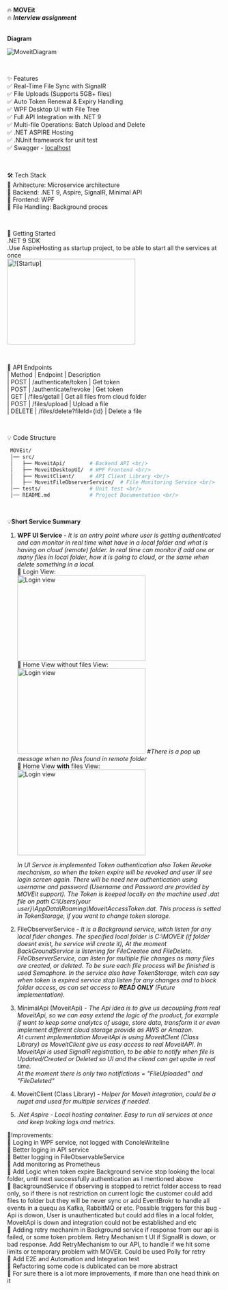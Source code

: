 🔥 **MOVEit** <br>
🔥 ***Interview assignment*** <br>
<br/>

**Diagram**

![MoveitDiagram](https://github.com/user-attachments/assets/8f0aafc8-187e-4664-b21a-d8781f514e29)

<br/>

✨ Features <br/>
✅ Real-Time File Sync with SignalR <br/>
✅ File Uploads (Supports 5GB+ files) <br/>
✅ Auto Token Renewal & Expiry Handling <br/>
✅ WPF Desktop UI with File Tree <br/>
✅ Full API Integration with .NET 9 <br/>
✅ Multi-file Operations: Batch Upload and Delete <br/>
✅ .NET ASPIRE Hosting <br/>
✅ .NUnit framework for unit test <br/>
✅ Swagger - [localhost](https://localhost:7040/swagger/index.html) <br/>

<br/>

🛠️ Tech Stack <br/>
🔹 Arhitecture: Microservice architecture <br/>
🔹 Backend: .NET 9, Aspire, SignalR, Minimal API <br/>
🔹 Frontend: WPF <br/>
🔹 File Handling: Background proces <br/>

<br/>

🚀 Getting Started <br/>
    .NET 9 SDK <br/>
    .Use AspireHosting as startup project, to be able to start all the services at once <br/>
    <img src="https://github.com/user-attachments/assets/e2c5b4b4-1ae1-464e-bcfc-00b471415f74" alt="![Startup]" width="300" height="200"><br/>

 <br/>
 
🔌 API Endpoints <br/>
| Method	| Endpoint	                    | Description <br/>
| POST	    | /authenticate/token	        | Get token <br/>
| POST	    | /authenticate/revoke	        | Get token <br/>
| GET	    | /files/getall	                | Get all files from cloud folder <br/>
| POST	    | /files/upload	                | Upload a file <br/>
| DELETE	| /files/delete?fileId={id}	    | Delete a file <br/>

<br/>

💡 Code Structure <br/>
 ```bash
  MOVEit/
  │── src/
  │   ├── MoveitApi/        # Backend API <br/>
  │   ├── MoveitDesktopUI/  # WPF Frontend <br/>
  │   ├── MoveitClient/     # API Client Library <br/>
  │   ├── MoveitFileObserverService/  # File Monitoring Service <br/>
  │── tests/                # Unit test <br/>
  │── README.md             # Project Documentation <br/>
```
 <br/>

💡**Short Service Summary**  <br/>
1. **WPF UI Service** - *It is an entry point where user is getting authenticated and can monitor in real time what have in a local folder and what is having on cloud (remote) folder. In real time can monitor if add one or many files in local folder, how it is going to cloud, or the same when delete something in a local.* <br/>
 🔹 Login View: <br/> <img src="https://github.com/user-attachments/assets/658e2002-aa6d-415a-add4-08880cf93d55" alt="Login view" width="300" height="200"> <br/>
 🔹 Home View without files View: <br/> <img src="https://github.com/user-attachments/assets/84988926-60fa-4505-b903-f28ce11051b8" alt="Login view" width="300" height="200">  *#There is a pop up message when no files found in remote folder* <br/>
 🔹 Home View **with** files View: <br/> <img src="https://github.com/user-attachments/assets/b2e98a64-261b-4f5b-940f-cb645fe81767" alt="Login view" width="300" height="200"> <br/>
 
    *In UI Servce is implemented Token authentication also Token Revoke mechanism, so when the token expire will be revoked and user ill see login screen again. There will be need new authentication using username and password (Username and Password are provided by MOVEit support). The Token is keeped locally on the machine used .dat file on path C:\Users\{your user}\AppData\Roaming\MoveitAccessToken.dat. This process is setted in TokenStorage, if you want to change token storage.* <br/>

2. FileObserverService - *It is a Background service, witch listen for any local flder changes. The specified local folder is C:\\MOVEit (*if folder doesnt exist, he service will create it*), At the moment BackGroundService is listening for FileCreatee and FileDelete. FileObserverService, can listen for multiple file changes as many files are created, or deleted. To be sure each file process will be finished is used Semaphore. In the service also have TokenStorage, witch can say when token is expired service stop listen for any changes and to block folder access, as can set access to **READ ONLY** (Future implementation).* <br/>

3. MinimalApi (MoveitApi) - *The Api idea is to give us decoupling from real MoveitApi, so we can easy extend the logic of the product, for example if want to keep some analytcs of usage, store data, transform it or even implement different cloud storage provide as AWS or Amazon.<br/> At current implementation MoveitApi is using MoveitClent (*Class Library*) as MoveitClient give us easy access to real MoveitAPI. In MoveitApi is used SignalR registration, to be able to notify when file is Updated/Created or Deleted so UI and the cliend can get updte in real time.<br/> At the moment there is only two notifictions = "FileUploaded" and "FileDeleted"* <br/>
4. MoveitClient (Class Library) - *Helper for Moveit integration, could be a nuget and used for multiple services if needed.* <br/>
5. *.Net Aspire - Local hosting container. Easy to run all services at once and keep traking logs and metrics.* <br/>

🚀Improvements:
<br/>
🔹 Loging in WPF service, not logged with ConoleWriteline  <br/>
🔹 Better loging in API service <br/>
🔹 Better logging in FileObservableService <br/>
🔹 Add monitoring as Prometheus <br/>
🔹 Add Logic when token expire Background service stop looking the local folder, until next successfully authentication as I mentioned above <br/>
🔹 BackgroundService if observing is stopped to retrict folder access to read only, so if there is not restriction on current logic the customer could add files to folder but they will be never sync or add EventBrokr to handle all events in a quequ as Kafka, RabbitMQ or etc. Possible             triggers for this bug - Api is dowon, User is unauthenticated but could add files in a local folder, MoveitApi is down and integration could not be established and etc  <br/>
🔹 Adding retry mechanim in Background service if response from our api is failed, or some token problem. Retry Mechanism t UI if SignalR is down, or bad response. Add RetryMechanism to our API, to handle if we hit some limits or temporary problem with MOVEit. Could be used Polly for             retry <br/>
🔹 Add E2E and Automation and Integration test <br/>
🔹 Refactoring some code is dublicated can be more abstract <br/>
🔹 For sure there is a lot more improvements, if more than one head think on it <br/>
